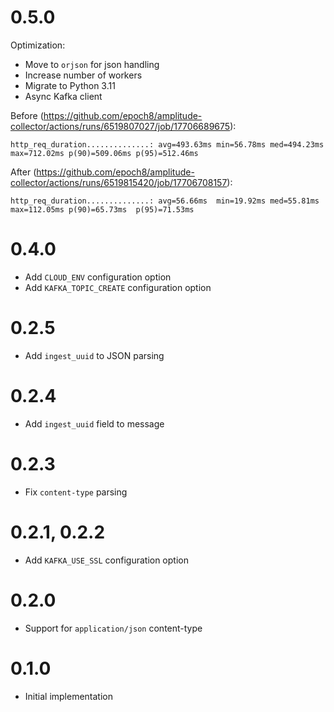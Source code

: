 # 0.5.0

Optimization:

* Move to `orjson` for json handling
* Increase number of workers
* Migrate to Python 3.11
* Async Kafka client


Before (https://github.com/epoch8/amplitude-collector/actions/runs/6519807027/job/17706689675):

```
http_req_duration..............: avg=493.63ms min=56.78ms med=494.23ms max=712.02ms p(90)=509.06ms p(95)=512.46ms
```

After (https://github.com/epoch8/amplitude-collector/actions/runs/6519815420/job/17706708157):

```
http_req_duration..............: avg=56.66ms  min=19.92ms med=55.81ms max=112.05ms p(90)=65.73ms  p(95)=71.53ms
```

# 0.4.0

* Add `CLOUD_ENV` configuration option
* Add `KAFKA_TOPIC_CREATE` configuration option

# 0.2.5

* Add `ingest_uuid` to JSON parsing

# 0.2.4

* Add `ingest_uuid` field to message

# 0.2.3

* Fix `content-type` parsing

# 0.2.1, 0.2.2

* Add `KAFKA_USE_SSL` configuration option

# 0.2.0

* Support for `application/json` content-type

# 0.1.0

* Initial implementation
